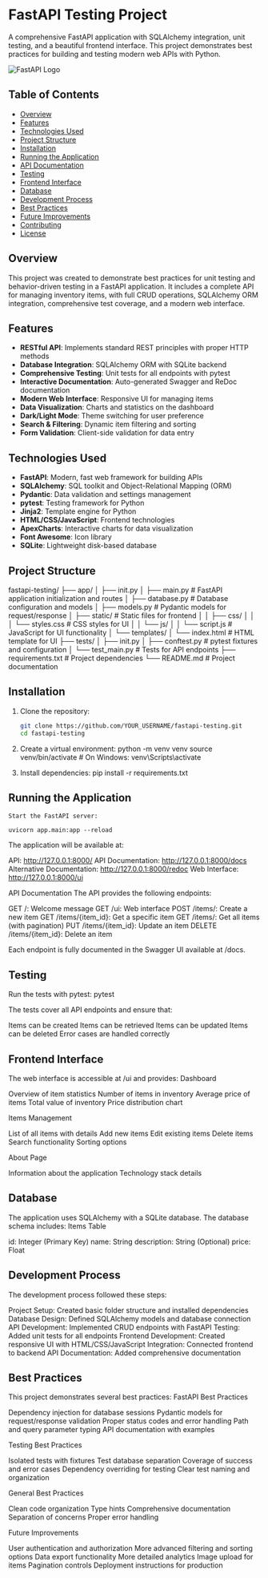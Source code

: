 # FastAPI Testing Project

A comprehensive FastAPI application with SQLAlchemy integration, unit testing, and a beautiful frontend interface. This project demonstrates best practices for building and testing modern web APIs with Python.

![FastAPI Logo](https://fastapi.tiangolo.com/img/logo-margin/logo-teal.png)

## Table of Contents
- [Overview](#overview)
- [Features](#features)
- [Technologies Used](#technologies-used)
- [Project Structure](#project-structure)
- [Installation](#installation)
- [Running the Application](#running-the-application)
- [API Documentation](#api-documentation)
- [Testing](#testing)
- [Frontend Interface](#frontend-interface)
- [Database](#database)
- [Development Process](#development-process)
- [Best Practices](#best-practices)
- [Future Improvements](#future-improvements)
- [Contributing](#contributing)
- [License](#license)

## Overview

This project was created to demonstrate best practices for unit testing and behavior-driven testing in a FastAPI application. It includes a complete API for managing inventory items, with full CRUD operations, SQLAlchemy ORM integration, comprehensive test coverage, and a modern web interface.

## Features

- **RESTful API**: Implements standard REST principles with proper HTTP methods
- **Database Integration**: SQLAlchemy ORM with SQLite backend
- **Comprehensive Testing**: Unit tests for all endpoints with pytest
- **Interactive Documentation**: Auto-generated Swagger and ReDoc documentation
- **Modern Web Interface**: Responsive UI for managing items
- **Data Visualization**: Charts and statistics on the dashboard
- **Dark/Light Mode**: Theme switching for user preference
- **Search & Filtering**: Dynamic item filtering and sorting
- **Form Validation**: Client-side validation for data entry

## Technologies Used

- **FastAPI**: Modern, fast web framework for building APIs
- **SQLAlchemy**: SQL toolkit and Object-Relational Mapping (ORM)
- **Pydantic**: Data validation and settings management
- **pytest**: Testing framework for Python
- **Jinja2**: Template engine for Python
- **HTML/CSS/JavaScript**: Frontend technologies
- **ApexCharts**: Interactive charts for data visualization
- **Font Awesome**: Icon library
- **SQLite**: Lightweight disk-based database

## Project Structure
fastapi-testing/
├── app/
│   ├── init.py
│   ├── main.py             # FastAPI application initialization and routes
│   ├── database.py         # Database configuration and models
│   ├── models.py           # Pydantic models for request/response
│   ├── static/             # Static files for frontend
│   │   ├── css/
│   │   │   └── styles.css  # CSS styles for UI
│   │   └── js/
│   │       └── script.js   # JavaScript for UI functionality
│   └── templates/
│       └── index.html      # HTML template for UI
├── tests/
│   ├── init.py
│   ├── conftest.py         # pytest fixtures and configuration
│   └── test_main.py        # Tests for API endpoints
├── requirements.txt        # Project dependencies
└── README.md              # Project documentation

## Installation

1. Clone the repository:
   ```bash
   git clone https://github.com/YOUR_USERNAME/fastapi-testing.git
   cd fastapi-testing

2. Create a virtual environment:
    python -m venv venv
source venv/bin/activate  # On Windows: venv\Scripts\activate

3. Install dependencies:
    pip install -r requirements.txt

## Running the Application
    Start the FastAPI server:

    uvicorn app.main:app --reload

The application will be available at:

API: http://127.0.0.1:8000/
API Documentation: http://127.0.0.1:8000/docs
Alternative Documentation: http://127.0.0.1:8000/redoc
Web Interface: http://127.0.0.1:8000/ui

API Documentation
The API provides the following endpoints:

GET /: Welcome message
GET /ui: Web interface
POST /items/: Create a new item
GET /items/{item_id}: Get a specific item
GET /items/: Get all items (with pagination)
PUT /items/{item_id}: Update an item
DELETE /items/{item_id}: Delete an item

Each endpoint is fully documented in the Swagger UI available at /docs.
## Testing
Run the tests with pytest:
pytest

The tests cover all API endpoints and ensure that:

Items can be created
Items can be retrieved
Items can be updated
Items can be deleted
Error cases are handled correctly

## Frontend Interface
The web interface is accessible at /ui and provides:
Dashboard

Overview of item statistics
Number of items in inventory
Average price of items
Total value of inventory
Price distribution chart

Items Management

List of all items with details
Add new items
Edit existing items
Delete items
Search functionality
Sorting options

About Page

Information about the application
Technology stack details

## Database
The application uses SQLAlchemy with a SQLite database. The database schema includes:
Items Table

id: Integer (Primary Key)
name: String
description: String (Optional)
price: Float

## Development Process
The development process followed these steps:

Project Setup: Created basic folder structure and installed dependencies
Database Design: Defined SQLAlchemy models and database connection
API Development: Implemented CRUD endpoints with FastAPI
Testing: Added unit tests for all endpoints
Frontend Development: Created responsive UI with HTML/CSS/JavaScript
Integration: Connected frontend to backend API
Documentation: Added comprehensive documentation

## Best Practices
This project demonstrates several best practices:
FastAPI Best Practices

Dependency injection for database sessions
Pydantic models for request/response validation
Proper status codes and error handling
Path and query parameter typing
API documentation with examples

Testing Best Practices

Isolated tests with fixtures
Test database separation
Coverage of success and error cases
Dependency overriding for testing
Clear test naming and organization

General Best Practices

Clean code organization
Type hints
Comprehensive documentation
Separation of concerns
Proper error handling

Future Improvements

User authentication and authorization
More advanced filtering and sorting options
Data export functionality
More detailed analytics
Image upload for items
Pagination controls
Deployment instructions for production